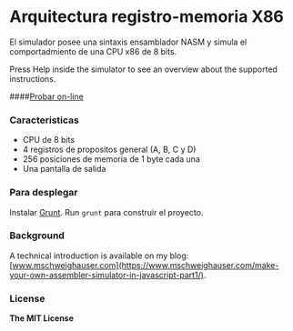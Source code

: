 # Arquitectura registro-memoria X86
El simulador posee una sintaxis ensamblador NASM y simula el comportadmiento de una CPU x86 de 8 bits.

Press Help inside the simulator to see an overview about the supported instructions.

####<a href="http://ruiz-jose.github.io/arq-registro-x86/index.html" target="_blank">Probar on-line</a>

### Caracteristicas
- CPU de 8 bits
- 4 registros de propositos general (A, B, C y D)
- 256 posiciones de memoria de 1 byte cada una
- Una pantalla de salida

### Para desplegar
Instalar <a href="http://www.gruntjs.com/" target="_blank">Grunt</a>.
Run `grunt` para construir el proyecto.

### Background
A technical introduction is available on my blog: [www.mschweighauser.com](https://www.mschweighauser.com/make-your-own-assembler-simulator-in-javascript-part1/).

### License
**The MIT License**